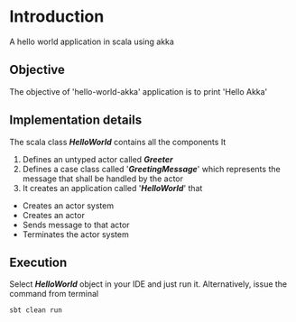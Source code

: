 # Introduction
A hello world application in scala using akka

## Objective
The objective of 'hello-world-akka' application is to print 'Hello Akka'

## Implementation details
The scala class **_HelloWorld_** contains all the components 
It  
 1. Defines an untyped actor called **_Greeter_**
 2. Defines a case class called '**_GreetingMessage_**' which represents the message that shall be handled by the actor
 3. It creates an application called '**_HelloWorld_**' that 
 * Creates an actor system
 * Creates an actor
 * Sends message to that actor
 * Terminates the actor system
 
## Execution 

Select **_HelloWorld_** object in your IDE and just run it. 
Alternatively, issue the command from terminal
```sh
sbt clean run
```
 
